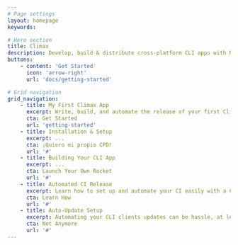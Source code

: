 ```yaml
---
# Page settings
layout: homepage
keywords:

# Hero section
title: Climax
description: Develop, build & distribute cross-platform CLI apps with NodeJS.
buttons:
    - content: 'Get Started'
      icon: 'arrow-right'
      url: 'docs/getting-started'

# Grid navigation
grid_navigation:
    - title: My First Climax App
      excerpt: Write, build, and automate the release of your first Climax client via Travis CI.
      cta: Get Started
      url: 'getting-started'
    - title: Installation & Setup
      excerpt: ...
      cta: ¡Quiero mi propio CPD!
      url: '#'
    - title: Building Your CLI App
      excerpt: ...
      cta: Launch Your Own Rocket
      url: '#'
    - title: Automated CI Release
      excerpt: Learn how to set up and automate your CI easily with a Climax client.
      cta: Learn How
      url: '#'
    - title: Auto-Update Setup
      excerpt: Automating your CLI clients updates can be hassle, at least before Climax came out.
      cta: Not Anymore
      url: '#'
---
```

